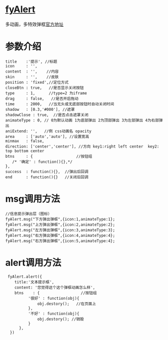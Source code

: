 # [fyAlert](http://www.yu313.cn/unit/item/461)

多动画，多特效弹框[官方地址](http://www.yu313.cn/unit/item/461)

# 参数介绍

    title    :'提示', //标题
    icon     : '',
    content  : '',    //内容
    skin     : '',    //皮肤
    position : 'fixed',//定位方式
    closeBtn : true,   //是否显示关闭按钮
    type     : 1,      //type=2 为iframe
    drag     : false,   //是否开启拖动
    time     : 2000,   //当无头或无底部按钮时自动关闭时间
    shadow   : [0.3,'#000'], //遮罩
    shadowClose : true,  //是否点击遮罩关闭
    animateType : 0, // 0为默认动画 1为底部弹出 2为顶部弹出 3为左部弹出 4为右部弹出
    aniExtend: '',   //例 css动画名 opacity
    area     : ['auto','auto'], //设置宽高
    minmax   : false,
    direction: ['center','center'], //方向 key1:right left center  key2: top bottom center
    btns     : {                   //按钮组
       /* '确定' : function(){},*/
    },
    success  : function(){},  //弹出后回调
    end      : function(){}   //关闭后回调
    
 # msg调用方法

    //信息提示弹出层（图标）
    fyAlert.msg("下方弹出弹框",{icon:1,animateType:1};
    fyAlert.msg("上方弹出弹框",{icon:2,animateType:2};
    fyAlert.msg("左方弹出弹框",{icon:3,animateType:3};
    fyAlert.msg("右方弹出弹框",{icon:4,animateType:4};
    fyAlert.msg("右方弹出弹框",{icon:5,animateType:4};
    
 # alert调用方法
 
     fyAlert.alert({
        title:'文本提示框',
        content: '您觉得这个这个弹框动画怎么样',
        btns    : {                  //按钮组
              '很好' : function(obj){
                  obj.destory();   //在页面上
              },
              '不好' : function(obj){
                  obj.destory(); //销毁
              }
          },
      }) 
